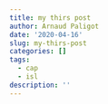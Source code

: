 ```yaml
---
title: my thirs post
author: Arnaud Paligot
date: '2020-04-16'
slug: my-thirs-post
categories: []
tags:
  - cap
  - isl
description: ''
---
```


